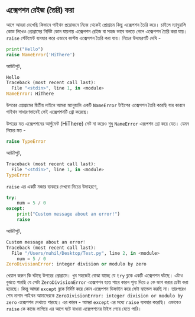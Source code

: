 ## এক্সেপশন রেইজ (তৈরি) করা  

আগে আমরা দেখেছি কিভাবে পাইথন প্রয়োজনে নিজে থেকেই প্রোগ্রামে কিছু এক্সেপশন তৈরি করে। চাইলে ম্যানুয়ালি কোড লিখেও প্রোগ্রামের নির্দিষ্ট কোন যায়গায় এক্সেপশন রেইজ বা সহজ ভাবে বলতে গেলে এক্সেপশন তৈরি করা যায়। `raise` স্টেটমেন্ট ব্যবহার করে এভাবে কাস্টম এক্সেপশন তৈরি করা যায়। নিচের উদাহরণটি দেখি - 

```python
print("Hello")
raise NameError('HiThere')
```  

আউটপুট, 

```python
Hello
Traceback (most recent call last):
  File "<stdin>", line 1, in <module>
NameError: HiThere
```  

উপরের প্রোগ্রামের দ্বিতীয় লাইনে আমরা ম্যানুয়ালি একটি `NameError` টাইপের এক্সেপশন তৈরি করেছি যার কারনে পাইথন সাধারণভাবেই সেই এক্সেপশনটি থ্রো করেছে। 

উপরের মত এক্সেপশনের আর্গুমেন্ট (HiThere) সেট না করেও শুধু `NameError` এক্সপশন থ্রো করে যেত। যেমন নিচের মত - 

```python
raise TypeError
```  

আউটপুট, 

```python
Traceback (most recent call last):
  File "<stdin>", line 1, in <module>
TypeError
```  

`raise` এর একটি মজার ব্যবহার দেখবো নিচের উদাহরণে,   

```python
try:
	num = 5 / 0
except:
	print("Custom message about an error!")
	raise
```  

আউটপুট, 

```python
Custom message about an error!
Traceback (most recent call last):
  File "/Users/nuhil/Desktop/Test.py", line 2, in <module>
    num = 5 / 0
ZeroDivisionError: integer division or modulo by zero
```   

খেয়াল করুন কি ঘটছে উপরের প্রোগ্রামে। খুব সহজেই বোঝা যাচ্ছে যে `try` ব্লকে একটি এক্সেপশন ঘটছে। এটাও বুঝতে পারছি যে সেটা `ZeroDivisionError` এক্সেপশন হতে পারে কারন শূন্য দিয়ে ৫ কে ভাগ করার চেষ্টা করা হয়েছে। কিন্তু আমরা `except` ব্লকে নির্দিষ্ট করে কোন এক্সেপশন ডিফাইন করে সেটা হ্যান্ডেল করছি না। তারপরেও শেষ নাগাদ পাইথন আমাদেরকে `ZeroDivisionError: integer division or modulo by zero` এক্সেপশন দেখাতে পারছে। এর কারন - আমরা `except` এর মধ্যে `raise` ব্যবহার করেছি। এভাবেও `raise` কে কাজে লাগিয়ে এর আগে ঘটে যাওয়া এক্সেপশনের টাইপ পেয়ে যেতে পারি।   



